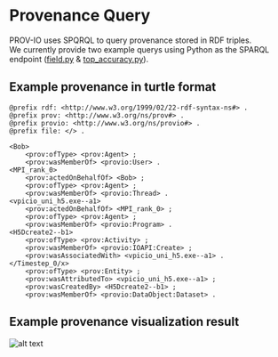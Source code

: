 # Provenance Query
PROV-IO uses SPQRQL to query provenance stored in RDF triples. <br />
We currently provide two example querys using Python as the SPARQL endpoint ([field.py](https://github.com/hpc-io/prov-io/blob/master/user_engine/query/field.py) & [top_accuracy.py](https://github.com/hpc-io/prov-io/blob/master/user_engine/query/top_accuracy.py)). <br />


## Example provenance in turtle format
```
@prefix rdf: <http://www.w3.org/1999/02/22-rdf-syntax-ns#> .
@prefix prov: <http://www.w3.org/ns/prov#> .
@prefix provio: <http://www.w3.org/ns/provio#> .
@prefix file: </> .

<Bob>
    <prov:ofType> <prov:Agent> ;
    <prov:wasMemberOf> <provio:User> .
<MPI_rank_0>
    <prov:actedOnBehalfOf> <Bob> ;
    <prov:ofType> <prov:Agent> ;
    <prov:wasMemberOf> <provio:Thread> .
<vpicio_uni_h5.exe--a1>
    <prov:actedOnBehalfOf> <MPI_rank_0> ;
    <prov:ofType> <prov:Agent> ;
    <prov:wasMemberOf> <provio:Program> .
<H5Dcreate2--b1>
    <prov:ofType> <prov:Activity> ;
    <prov:wasMemberOf> <provio:IOAPI:Create> ;
    <prov:wasAssociatedWith> <vpicio_uni_h5.exe--a1> .
</Timestep_0/x>
    <prov:ofType> <prov:Entity> ;
    <prov:wasAttributedTo> <vpicio_uni_h5.exe--a1> ;
    <prov:wasCreatedBy> <H5Dcreate2--b1> ;
    <prov:wasMemberOf> <provio:DataObject:Dataset> .
```
## Example provenance visualization result
![alt text](https://github.com/hpc-io/prov-io/blob/master/user_engine/visualizer/example_prov.png)




